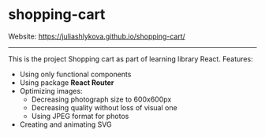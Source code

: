 # shopping-cart

Website: https://juliashlykova.github.io/shopping-cart/ <br />
<hr />
This is the project Shopping cart as part of learning library React. 
Features:
<ul>
  <li>Using only functional components</li>
  <li>Using package <b>React Router</b></li>
  <li>Optimizing images: 
    <ul>
      <li>Decreasing photograph size to 600x600px</li>
      <li>Decreasing quality without loss of visual one</li>
      <li>Using JPEG format for photos</li>
    </ul>
  </li>
  <li>Creating and animating SVG</li>
</ul>
